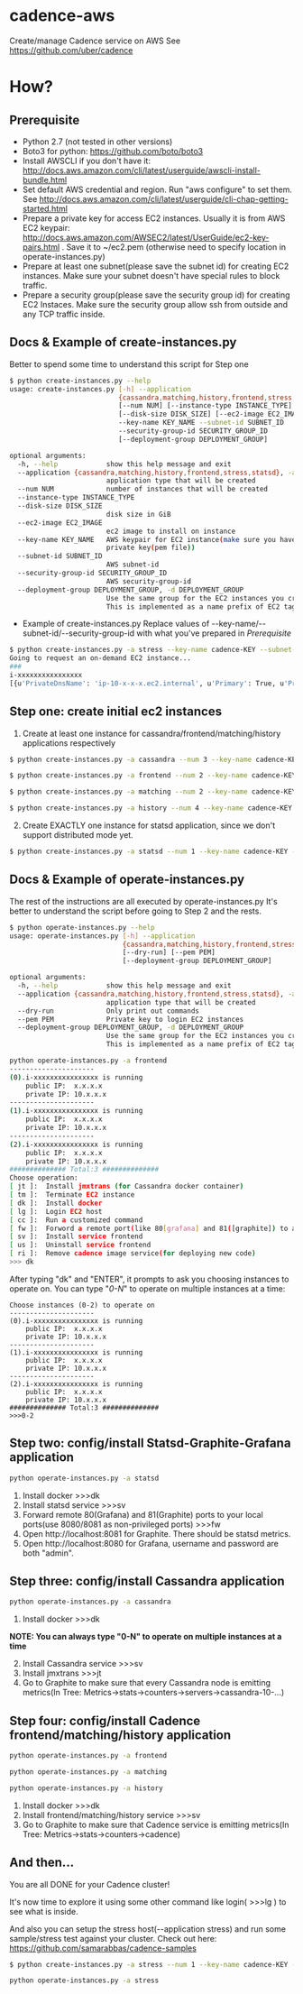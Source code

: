 # cadence-aws
Create/manage Cadence service on AWS
See https://github.com/uber/cadence


# How?

## Prerequisite
* Python 2.7 (not tested in other versions)
* Boto3 for python: https://github.com/boto/boto3
* Install AWSCLI if you don't have it: http://docs.aws.amazon.com/cli/latest/userguide/awscli-install-bundle.html
* Set default AWS credential and region. Run "aws configure" to set them. See http://docs.aws.amazon.com/cli/latest/userguide/cli-chap-getting-started.html
* Prepare a private key for access EC2 instances. Usually it is from AWS EC2 keypair: http://docs.aws.amazon.com/AWSEC2/latest/UserGuide/ec2-key-pairs.html . Save it to ~/ec2.pem (otherwise need to specify location in operate-instances.py)
* Prepare at least one subnet(please save the subnet id) for creating EC2 instances. Make sure your subnet doesn't have special rules to block traffic.
* Prepare a security group(please save the security group id) for creating EC2 Instaces. Make sure the security group allow ssh from outside and any TCP traffic inside.


## Docs & Example of create-instances.py
Better to spend some time to understand this script for Step one
```bash
$ python create-instances.py --help
usage: create-instances.py [-h] --application
                           {cassandra,matching,history,frontend,stress,statsd}
                           [--num NUM] [--instance-type INSTANCE_TYPE]
                           [--disk-size DISK_SIZE] [--ec2-image EC2_IMAGE]
                           --key-name KEY_NAME --subnet-id SUBNET_ID
                           --security-group-id SECURITY_GROUP_ID
                           [--deployment-group DEPLOYMENT_GROUP]

optional arguments:
  -h, --help            show this help message and exit
  --application {cassandra,matching,history,frontend,stress,statsd}, -a {cassandra,matching,history,frontend,stress,statsd}
                        application type that will be created
  --num NUM             number of instances that will be created
  --instance-type INSTANCE_TYPE
  --disk-size DISK_SIZE
                        disk size in GiB
  --ec2-image EC2_IMAGE
                        ec2 image to install on instance
  --key-name KEY_NAME   AWS keypair for EC2 instance(make sure you have the
                        private key(pem file))
  --subnet-id SUBNET_ID
                        AWS subnet-id
  --security-group-id SECURITY_GROUP_ID
                        AWS security-group-id
  --deployment-group DEPLOYMENT_GROUP, -d DEPLOYMENT_GROUP
                        Use the same group for the EC2 instances you created.
                        This is implemented as a name prefix of EC2 tag

```
* Example of create-instances.py Replace values of --key-name/--subnet-id/--security-group-id with what you've prepared in *Prerequisite*
```bash
$ python create-instances.py -a stress --key-name cadence-KEY --subnet-id subnet-xxxxxxxx --security-group-id sg-xxxxxxxx
Going to request an on-demand EC2 instance...
###
i-xxxxxxxxxxxxxxxx
[{u'PrivateDnsName': 'ip-10-x-x-x.ec2.internal', u'Primary': True, u'PrivateIpAddress': '10.x.x.x'}]

```

## Step one: create initial ec2 instances
1. Create at least one instance for cassandra/frontend/matching/history applications respectively
```bash
$ python create-instances.py -a cassandra --num 3 --key-name cadence-KEY --subnet-id subnet-xxxxxxxx --security-group-id sg-xxxxxxxx
```
```bash
$ python create-instances.py -a frontend --num 2 --key-name cadence-KEY --subnet-id subnet-xxxxxxxx --security-group-id sg-xxxxxxxx
```
```bash
$ python create-instances.py -a matching --num 2 --key-name cadence-KEY --subnet-id subnet-xxxxxxxx --security-group-id sg-xxxxxxxx
```
```bash
$ python create-instances.py -a history --num 4 --key-name cadence-KEY --subnet-id subnet-xxxxxxxx --security-group-id sg-xxxxxxxx
```

2. Create EXACTLY one instance for statsd application, since we don't support distributed mode yet.
```bash
$ python create-instances.py -a statsd --num 1 --key-name cadence-KEY --subnet-id subnet-xxxxxxxx --security-group-id sg-xxxxxxxx
```


## Docs & Example of operate-instances.py
The rest of the instructions are all executed by operate-instances.py
It's better to understand the script before going to Step 2 and the rests.

```bash
$ python operate-instances.py --help
usage: operate-instances.py [-h] --application
                            {cassandra,matching,history,frontend,stress,statsd}
                            [--dry-run] [--pem PEM]
                            [--deployment-group DEPLOYMENT_GROUP]

optional arguments:
  -h, --help            show this help message and exit
  --application {cassandra,matching,history,frontend,stress,statsd}, -a {cassandra,matching,history,frontend,stress,statsd}
                        application type that will be created
  --dry-run             Only print out commands
  --pem PEM             Private key to login EC2 instances
  --deployment-group DEPLOYMENT_GROUP, -d DEPLOYMENT_GROUP
                        Use the same group for the EC2 instances you created.
                        This is implemented as a name prefix of EC2 tag

```
```bash
python operate-instances.py -a frontend
---------------------
(0).i-xxxxxxxxxxxxxxxx is running
	public IP:	x.x.x.x
	private IP:	10.x.x.x
---------------------
(1).i-xxxxxxxxxxxxxxxx is running
	public IP:	x.x.x.x
	private IP:	10.x.x.x
---------------------
(2).i-xxxxxxxxxxxxxxxx is running
	public IP:	x.x.x.x
	private IP:	10.x.x.x
############## Total:3 ##############
Choose operation:
[ jt ]:  Install jmxtrans (for Cassandra docker container)
[ tm ]:  Terminate EC2 instance
[ dk ]:  Install docker
[ lg ]:  Login EC2 host
[ cc ]:  Run a customized command
[ fw ]:  Forword a remote port(like 80[grafana] and 81([graphite]) to a local port(like 8080/8081)
[ sv ]:  Install service frontend
[ us ]:  Uninstall service frontend
[ ri ]:  Remove cadence image service(for deploying new code)
>>> dk
```
After typing "dk" and "ENTER", it prompts to ask you choosing instances to operate on. You can type "*0-N*" to operate on multiple instances at a time:
```
Choose instances (0-2) to operate on
---------------------
(0).i-xxxxxxxxxxxxxxxx is running
	public IP:	x.x.x.x
	private IP:	10.x.x.x
---------------------
(1).i-xxxxxxxxxxxxxxxx is running
	public IP:	x.x.x.x
	private IP:	10.x.x.x
---------------------
(2).i-xxxxxxxxxxxxxxxx is running
	public IP:	x.x.x.x
	private IP:	10.x.x.x
############## Total:3 ##############
>>>0-2
```

## Step two: config/install Statsd-Graphite-Grafana application
```bash
python operate-instances.py -a statsd
```
1. Install docker >>>dk  
2. Install statsd service >>>sv
3. Forward remote 80(Grafana) and 81(Graphite) ports to your local ports(use 8080/8081 as non-privileged ports) >>>fw
4. Open http://localhost:8081 for Graphite. There should be statsd metrics.
5. Open http://localhost:8080 for Grafana, username and password are both "admin".

## Step three: config/install Cassandra application
```bash
python operate-instances.py -a cassandra
```
1. Install docker >>>dk

**NOTE: You can always type "0-N" to operate on multiple instances at a time** 

2. Install Cassandra service >>>sv
3. Install jmxtrans >>>jt
4. Go to Graphite to make sure that every Cassandra node is emitting metrics(In Tree: Metrics->stats->counters->servers->cassandra-10-...)

## Step four: config/install Cadence frontend/matching/history application
```bash
python operate-instances.py -a frontend
```
```bash
python operate-instances.py -a matching
```
```bash
python operate-instances.py -a history
```
1. Install docker >>>dk
2. Install frontend/matching/history service >>>sv
3. Go to Graphite to make sure that Cadence service is emitting metrics(In Tree: Metrics->stats->counters->cadence)

## And then...
You are all DONE for your Cadence cluster!

It's now time to explore it using some other command like login( >>>lg ) to see what is inside.

And also you can setup the stress host(--application stress) and run some sample/stress test against your cluster. Check out here: https://github.com/samarabbas/cadence-samples
```bash
$ python create-instances.py -a stress --num 1 --key-name cadence-KEY --subnet-id subnet-xxxxxxxx --security-group-id sg-xxxxxxxx
```
```bash
python operate-instances.py -a stress
```
